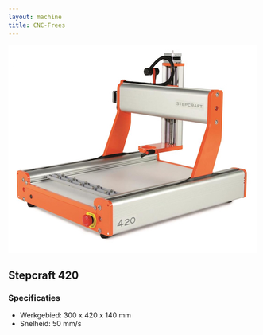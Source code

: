 ```yaml
---
layout: machine
title: CNC-Frees
---
```


![](img/stepcraft-420.jpg)

## Stepcraft 420

### Specificaties

- Werkgebied: 300 x 420 x 140 mm
- Snelheid: 50 mm/s